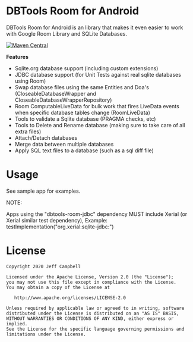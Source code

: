 DBTools Room for Android
========================

DBTools Room for Android is an library that makes it even easier to work with Google Room Library and SQLite Databases.

[![Maven Central](https://maven-badges.herokuapp.com/maven-central/org.dbtools/dbtools-room/badge.svg)](https://maven-badges.herokuapp.com/maven-central/org.dbtools/dbtools-room)

**Features**

* Sqlite.org database support (including custom extensions)
* JDBC database support (for Unit Tests against real sqlite databases using Room)
* Swap database files using the same Entities and Doa's (CloseableDatabaseWrapper and CloseableDatabaseWrapperRepository)
* Room ComputableLiveData for bulk work that fires LiveData events when specific database tables change (RoomLiveData)
* Tools to validate a Sqlite database (PRAGMA checks, etc)
* Tools to Delete and Rename database (making sure to take care of all extra files)
* Attach/Detach databases
* Merge data between multiple databases
* Apply SQL text files to a database (such as a sql diff file)

Usage
=====
See sample app for examples.

NOTE:

Apps using the "dbtools-room-jdbc" dependency MUST include Xerial (or Xerial similar test dependency), Example: testImplementation("org.xerial:sqlite-jdbc:<latest version of xerial>")

License
=======

    Copyright 2020 Jeff Campbell

    Licensed under the Apache License, Version 2.0 (the "License");
    you may not use this file except in compliance with the License.
    You may obtain a copy of the License at

       http://www.apache.org/licenses/LICENSE-2.0

    Unless required by applicable law or agreed to in writing, software
    distributed under the License is distributed on an "AS IS" BASIS,
    WITHOUT WARRANTIES OR CONDITIONS OF ANY KIND, either express or implied.
    See the License for the specific language governing permissions and
    limitations under the License.
